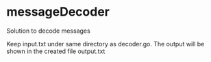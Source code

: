 # messageDecoder

Solution to decode messages

Keep input.txt under same directory as decoder.go. The output will be shown in the created file output.txt
